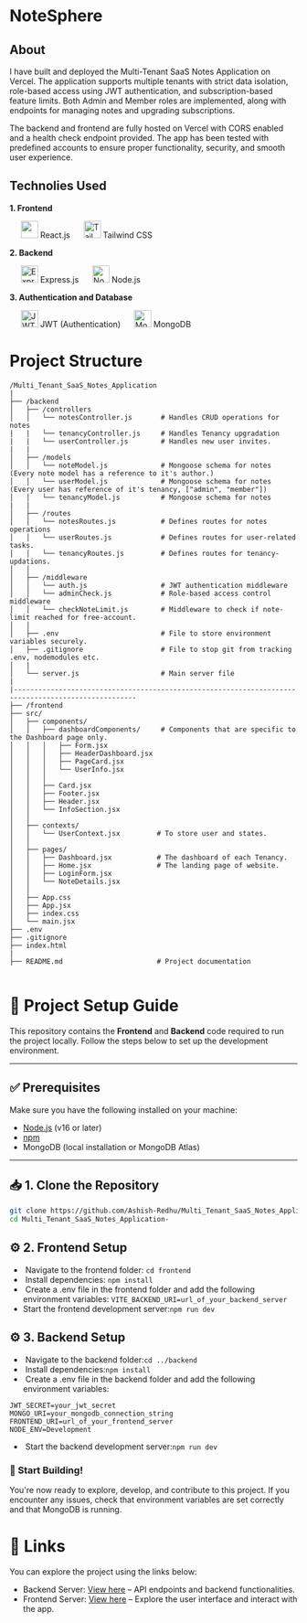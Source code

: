 # NoteSphere
## About
I have built and deployed the Multi-Tenant SaaS Notes Application on Vercel. The application supports multiple tenants with strict data isolation, role-based access using JWT authentication, and subscription-based feature limits. Both Admin and Member roles are implemented, along with endpoints for managing notes and upgrading subscriptions.

The backend and frontend are fully hosted on Vercel with CORS enabled and a health check endpoint provided. The app has been tested with predefined accounts to ensure proper functionality, security, and smooth user experience.


## Technolies Used
**1. Frontend**

&nbsp;&nbsp;&nbsp;&nbsp;
<img src="https://cdn.jsdelivr.net/gh/devicons/devicon/icons/react/react-original.svg" width="30"/> React.js  &nbsp;&nbsp;&nbsp;&nbsp;
<img src="https://logowik.com/content/uploads/images/tailwind-css3232.logowik.com.webp" width="30" alt="Tailwind CSS"/> Tailwind CSS  


**2. Backend**

&nbsp;&nbsp;&nbsp;&nbsp;
<img src="https://cdn.jsdelivr.net/gh/devicons/devicon/icons/express/express-original-wordmark.svg" width="30" alt="Express.js"/> Express.js  &nbsp;&nbsp;&nbsp;&nbsp;
<img src="https://cdn.jsdelivr.net/gh/devicons/devicon/icons/nodejs/nodejs-original-wordmark.svg" width="30" alt="Node.js"/> Node.js  


**3. Authentication and Database**

&nbsp;&nbsp;&nbsp;&nbsp;
<img src="https://jwt.io/img/logo-asset.svg" width="30" alt="JWT"/> JWT (Authentication)
&nbsp;&nbsp;&nbsp;&nbsp;
<img src="https://cdn.jsdelivr.net/gh/devicons/devicon/icons/mongodb/mongodb-original-wordmark.svg" width="30" alt="MongoDB"/> MongoDB






# Project Structure 
```  
/Multi_Tenant_SaaS_Notes_Application
|
├── /backend
│   ├── /controllers
│   │   └── notesController.js       # Handles CRUD operations for notes
|   |   └── tenancyController.js     # Handles Tenancy upgradation
|   |   └── userController.js        # Handles new user invites. 
|   |   
│   ├── /models
│   │   └── noteModel.js             # Mongoose schema for notes (Every note model has a reference to it's author.)
│   │   └── userModel.js             # Mongoose schema for notes (Every user has reference of it's tenancy, ["admin", "member"])
│   │   └── tenancyModel.js          # Mongoose schema for notes
|   |  
│   ├── /routes
│   │   └── notesRoutes.js           # Defines routes for notes operations
│   │   └── userRoutes.js            # Defines routes for user-related tasks.
│   │   └── tenancyRoutes.js         # Defines routes for tenancy-updations.
│   │   
│   ├── /middleware
│   │   └── auth.js                  # JWT authentication middleware
│   │   └── adminCheck.js            # Role-based access control middleware
│   │   └── checkNoteLimit.js        # Middleware to check if note-limit reached for free-account.
│   │  
│   ├── .env                         # File to store environment variables securely. 
│   ├── .gitignore                   # File to stop git from tracking .env, nodemodules etc.
│   |
│   └── server.js                    # Main server file
|
|----------------------------------------------------------------------------------------------------
├── /frontend
├── src/
│   ├── components/
│   │   ├── dashboardComponents/     # Components that are specific to the Dashboard page only. 
│   │   │   ├── Form.jsx
│   │   │   ├── HeaderDashboard.jsx
│   │   │   ├── PageCard.jsx
│   │   │   └── UserInfo.jsx
│   │   │   
│   │   ├── Card.jsx
│   │   ├── Footer.jsx
│   │   ├── Header.jsx
│   │   └── InfoSection.jsx
│   │  
│   ├── contexts/
│   │   └── UserContext.jsx         # To store user and states.
│   │   
│   ├── pages/
│   │   ├── Dashboard.jsx           # The dashboard of each Tenancy.
│   │   ├── Home.jsx                # The landing page of website. 
│   │   ├── LoginForm.jsx           
│   │   └── NoteDetails.jsx
│   │  
│   ├── App.css
│   ├── App.jsx
│   ├── index.css
│   └── main.jsx
├── .env
├── .gitignore
├── index.html
|
├── README.md                       # Project documentation


```


# 📘 Project Setup Guide

This repository contains the **Frontend** and **Backend** code required to run the project locally. Follow the steps below to set up the development environment.

---

## ✅ Prerequisites

Make sure you have the following installed on your machine:

- [Node.js](https://nodejs.org/) (v16 or later)
- [npm](https://www.npmjs.com/get-npm)
- MongoDB (local installation or MongoDB Atlas)

---

## 📥 1. Clone the Repository

```bash
git clone https://github.com/Ashish-Redhu/Multi_Tenant_SaaS_Notes_Application-.git
cd Multi_Tenant_SaaS_Notes_Application-
```
## ⚙ 2. Frontend Setup
- &nbsp;Navigate to the frontend folder: ```cd frontend```
- &nbsp;Install dependencies: ```npm install```
- &nbsp;Create a .env file in the frontend folder and add the following environment variables: ```VITE_BACKEND_URI=url_of_your_backend_server```
- Start the frontend development server:```npm run dev```

## ⚙ 3. Backend Setup

- &nbsp;Navigate to the backend folder:```cd ../backend```
- &nbsp;Install dependencies:```npm install```
- &nbsp;Create a .env file in the backend folder and add the following environment variables:
```
JWT_SECRET=your_jwt_secret
MONGO_URI=your_mongodb_connection_string
FRONTEND_URI=url_of_your_frontend_server
NODE_ENV=Development
```
- &nbsp;Start the backend development server:```npm run dev```

### 🚀 Start Building!
You're now ready to explore, develop, and contribute to this project. If you encounter any issues, check that environment variables are set correctly and that MongoDB is running.


# 🔗 Links

You can explore the project using the links below:

* Backend Server: [View here](https://backendnotessaasapp.vercel.app/) – API endpoints and backend functionalities.
* Frontend Server: [View here](https://frontendnotessaasapp.vercel.app/) – Explore the user interface and interact with the app.
